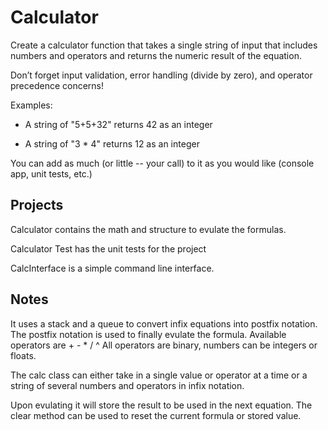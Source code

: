 # Calculator

Create a calculator function that takes a single string of input that includes numbers and operators and returns the numeric result of the equation.

Don’t forget input validation, error handling (divide by zero), and operator precedence concerns!

Examples:

- A string of "5+5+32" returns 42 as an integer

- A string of "3 * 4" returns 12 as an integer

You can add as much (or little -- your call) to it as you would like (console app, unit tests, etc.) 

## Projects
Calculator contains the math and structure to evulate the formulas.

Calculator Test has the unit tests for the project

CalcInterface is a simple command line interface.

## Notes
It uses a stack and a queue to convert infix equations into postfix notation.
The postfix notation is used to finally evulate the formula.
Available operators are + - * / ^
All operators are binary, numbers can be integers or floats.

The calc class can either take in a single value or operator at a time or a string of several numbers and operators in infix notation.

Upon evulating it will store the result to be used in the next equation. The clear method can be used to reset the current formula or stored value.

